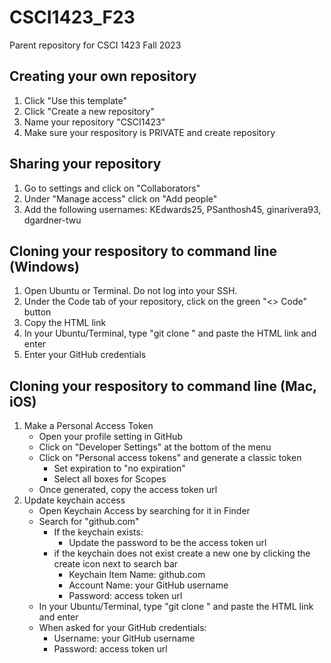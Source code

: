 # CSCI1423_F23
Parent repository for CSCI 1423 Fall 2023 

## Creating your own repository 
1. Click "Use this template"
2. Click "Create a new repository"
3. Name your repository "CSCI1423"
4. Make sure your respository is PRIVATE and create repository

## Sharing your repository
1. Go to settings and click on "Collaborators"
2. Under "Manage access" click on "Add people"
3. Add the following usernames: KEdwards25, PSanthosh45, ginarivera93, dgardner-twu

## Cloning your respository to command line (Windows)
1. Open Ubuntu or Terminal. Do not log into your SSH.
2. Under the Code tab of your repository, click on the green "<> Code" button
3. Copy the HTML link
4. In your Ubuntu/Terminal, type "git clone " and paste the HTML link and enter
5. Enter your GitHub credentials

## Cloning your respository to command line (Mac, iOS)
1. Make a Personal Access Token
   - Open your profile setting in GitHub
   - Click on "Developer Settings" at the bottom of the menu
   - Click on "Personal access tokens" and generate a classic token
     - Set expiration to "no expiration"
     - Select all boxes for Scopes
   - Once generated, copy the access token url
3. Update keychain access
   - Open Keychain Access by searching for it in Finder
   - Search for "github.com"
     - If the keychain exists:
       - Update the password to be the access token url
     - if the keychain does not exist create a new one by clicking the create icon next to search bar
       - Keychain Item Name: github.com
       - Account Name: your GitHub username
       - Password: access token url
   - In your Ubuntu/Terminal, type "git clone " and paste the HTML link and enter
   - When asked for your GitHub credentials:
     - Username: your GitHub username
     - Password: access token url
   
